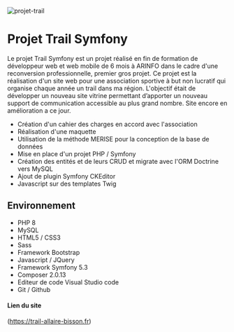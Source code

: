 ![projet-trail](https://user-images.githubusercontent.com/79690181/142174993-346f7110-c2e1-4040-b822-c4d6ae63bd11.png)


# Projet Trail Symfony

Le projet Trail Symfony est un projet réalisé  en fin de formation de développeur web et web mobile de 6 mois à ARINFO dans le cadre d'une reconversion professionnelle, premier gros projet.
Ce projet est la réalisation d'un site web pour une association sportive  à but non lucratif qui organise chaque année un trail dans ma région.
L'objectif était de développer un nouveau site vitrine permettant d’apporter un
nouveau support de communication accessible au plus grand nombre.
Site encore en amélioration a ce jour.

* Création d'un cahier des charges en accord avec l'association
* Réalisation d'une maquette
* Utilisation de la méthode MERISE pour la conception de la base de données
* Mise en place d'un projet PHP / Symfony
* Création des entités et de leurs CRUD et migrate avec l'ORM Doctrine vers MySQL
* Ajout de plugin Symfony CKEditor
* Javascript sur des templates Twig


## Environnement 

* PHP 8
* MySQL
* HTML5 / CSS3
* Sass
* Framework Bootstrap
* Javascript / JQuery
* Framework Symfony 5.3
* Composer 2.0.13
* Editeur de code Visual Studio code
* Git / Github



#### Lien du site

(https://trail-allaire-bisson.fr)